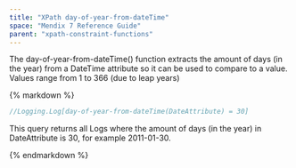 ```yaml
---
title: "XPath day-of-year-from-dateTime"
space: "Mendix 7 Reference Guide"
parent: "xpath-constraint-functions"
---
```



The day-of-year-from-dateTime() function extracts the amount of days (in the year) from a DateTime attribute so it can be used to compare to a value. Values range from 1 to 366 (due to leap years)

<div class="alert alert-info">{% markdown %}

```java
//Logging.Log[day-of-year-from-dateTime(DateAttribute) = 30]
```

This query returns all Logs where the amount of days (in the year) in DateAttribute is 30, for example 2011-01-30.

{% endmarkdown %}</div>
